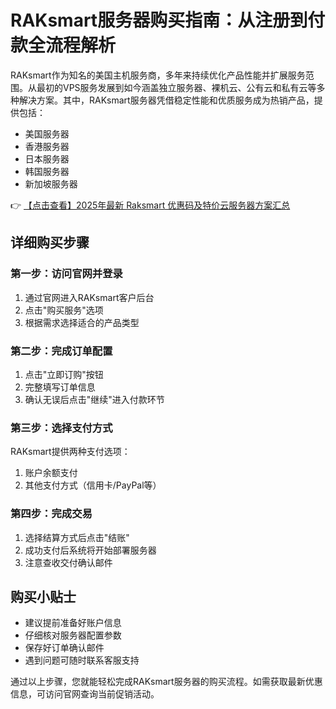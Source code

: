 # RAKsmart服务器购买指南：从注册到付款全流程解析

RAKsmart作为知名的美国主机服务商，多年来持续优化产品性能并扩展服务范围。从最初的VPS服务发展到如今涵盖独立服务器、裸机云、公有云和私有云等多种解决方案。其中，RAKsmart服务器凭借稳定性能和优质服务成为热销产品，提供包括：

- 美国服务器
- 香港服务器
- 日本服务器
- 韩国服务器
- 新加坡服务器

👉 [【点击查看】2025年最新 Raksmart 优惠码及特价云服务器方案汇总](https://bit.ly/raksmart)

## 详细购买步骤

### 第一步：访问官网并登录
1. 通过官网进入RAKsmart客户后台
2. 点击"购买服务"选项
3. 根据需求选择适合的产品类型

### 第二步：完成订单配置
1. 点击"立即订购"按钮
2. 完整填写订单信息
3. 确认无误后点击"继续"进入付款环节

### 第三步：选择支付方式
RAKsmart提供两种支付选项：
1. 账户余额支付
2. 其他支付方式（信用卡/PayPal等）

### 第四步：完成交易
1. 选择结算方式后点击"结账"
2. 成功支付后系统将开始部署服务器
3. 注意查收交付确认邮件

## 购买小贴士
- 建议提前准备好账户信息
- 仔细核对服务器配置参数
- 保存好订单确认邮件
- 遇到问题可随时联系客服支持

通过以上步骤，您就能轻松完成RAKsmart服务器的购买流程。如需获取最新优惠信息，可访问官网查询当前促销活动。